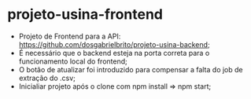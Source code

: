 # projeto-usina-frontend

- Projeto de Frontend para a API: https://github.com/dosgabrielbrito/projeto-usina-backend;
- É necessário que o backend esteja na porta correta para o funcionamento local do frontend;
- O botão de atualizar foi introduzido para compensar a falta do job de extração do .csv;
- Inicialiar projeto após o clone com npm install => npm start;
